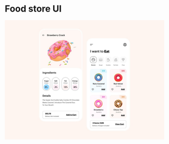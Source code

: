# Food store UI
![app screenshot](https://github.com/akashlilhare/food_store_ui/blob/master/screenshot/ss1.jpg?raw=true)
